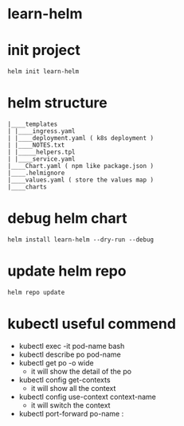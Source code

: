 # learn-helm

# init project
```console
helm init learn-helm
```

# helm structure
```
|____templates
| |____ingress.yaml
| |____deployment.yaml ( k8s deployment )
| |____NOTES.txt
| |_____helpers.tpl
| |____service.yaml
|____Chart.yaml ( npm like package.json )
|____.helmignore
|____values.yaml ( store the values map )
|____charts
```

# debug helm chart
```console
helm install learn-helm --dry-run --debug
```

# update helm repo
```console
helm repo update
```

# kubectl useful commend
- kubectl exec -it pod-name bash
- kubectl describe po pod-name
- kubectl get po -o wide
  - it will show the detail of the po
- kubectl config get-contexts
  - it will show all the context
- kubectl config use-context context-name
  - it will switch the context
- kubectl port-forward po-name <host-port>:<pod-port>
